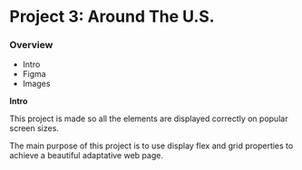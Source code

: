 # Project 3: Around The U.S.

### Overview  

* Intro  
* Figma  
* Images  
  
**Intro**
  
This project is made so all the elements are displayed correctly on popular screen sizes. 

The main purpose of this project is to use display flex and grid properties to achieve a beautiful adaptative web page.


